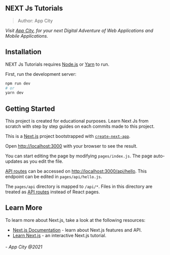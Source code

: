 ## NEXT Js Tutorials

> Author: App City

_Visit [App City](https://app-city.co), for your next Digital Adventure of Web Applications and Mobile Applications._

## Installation

NEXT Js Tutorials requires [Node.js](https://nodejs.org/) or [Yarn](https://yarnpkg.com/) to run.

First, run the development server:

```bash
npm run dev
# or
yarn dev
```

## Getting Started

This project is created for educational purposes. Learn Next Js from scratch with step by step guides on each commits made to this project.

This is a [Next.js](https://nextjs.org/) project bootstrapped with [`create-next-app`](https://github.com/vercel/next.js/tree/canary/packages/create-next-app).

Open [http://localhost:3000](http://localhost:3000) with your browser to see the result.

You can start editing the page by modifying `pages/index.js`. The page auto-updates as you edit the file.

[API routes](https://nextjs.org/docs/api-routes/introduction) can be accessed on [http://localhost:3000/api/hello](http://localhost:3000/api/hello). This endpoint can be edited in `pages/api/hello.js`.

The `pages/api` directory is mapped to `/api/*`. Files in this directory are treated as [API routes](https://nextjs.org/docs/api-routes/introduction) instead of React pages.

## Learn More

To learn more about Next.js, take a look at the following resources:

- [Next.js Documentation](https://nextjs.org/docs) - learn about Next.js features and API.
- [Learn Next.js](https://nextjs.org/learn) - an interactive Next.js tutorial.

###### - App City @2021
